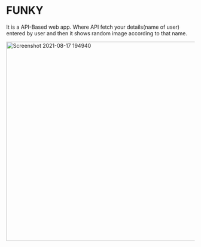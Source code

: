 
# FUNKY
It is a API-Based web app.
Where API fetch your details(name of user) entered by user and then it shows random image according to that name.

<img width="533" alt="Screenshot 2021-08-17 194940" src="https://user-images.githubusercontent.com/87933221/129743242-4d42c046-022e-4728-ad97-23bab5485ffc.png">
